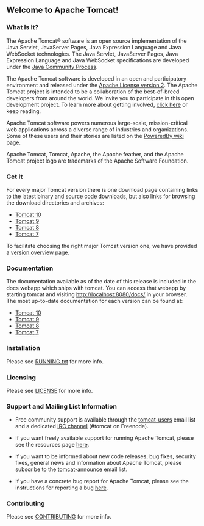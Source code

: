 ## Welcome to Apache Tomcat!

### What Is It?

The Apache Tomcat® software is an open source implementation of the Java Servlet, JavaServer Pages, Java Expression
Language and Java WebSocket technologies. The Java Servlet, JavaServer Pages, Java Expression Language and Java
WebSocket specifications are developed under the
[Java Community Process](https://jcp.org/en/introduction/overview).

The Apache Tomcat software is developed in an open and participatory environment and released under the
[Apache License version 2](https://www.apache.org/licenses/). The Apache Tomcat project is intended to be a
collaboration of the best-of-breed developers from around the world. We invite you to participate in this open
development project. To learn more about getting involved,
[click here](https://tomcat.apache.org/getinvolved.html) or keep reading.

Apache Tomcat software powers numerous large-scale, mission-critical web applications across a diverse range of
industries and organizations. Some of these users and their stories are listed on the
[PoweredBy wiki page](https://wiki.apache.org/tomcat/PoweredBy).

Apache Tomcat, Tomcat, Apache, the Apache feather, and the Apache Tomcat project logo are trademarks of the Apache
Software Foundation.

### Get It

For every major Tomcat version there is one download page containing links to the latest binary and source code
downloads, but also links for browsing the download directories and archives:

- [Tomcat 10](https://tomcat.apache.org/download-10.cgi)
- [Tomcat 9](https://tomcat.apache.org/download-90.cgi)
- [Tomcat 8](https://tomcat.apache.org/download-80.cgi)
- [Tomcat 7](https://tomcat.apache.org/download-70.cgi)

To facilitate choosing the right major Tomcat version one, we have provided a
[version overview page](https://tomcat.apache.org/whichversion.html).

### Documentation

The documentation available as of the date of this release is included in the docs webapp which ships with tomcat. You
can access that webapp by starting tomcat and visiting <http://localhost:8080/docs/> in your browser. The most
up-to-date documentation for each version can be found at:

- [Tomcat 10](https://tomcat.apache.org/tomcat-10.0-doc/)
- [Tomcat 9](https://tomcat.apache.org/tomcat-9.0-doc/)
- [Tomcat 8](https://tomcat.apache.org/tomcat-8.5-doc/)
- [Tomcat 7](https://tomcat.apache.org/tomcat-7.0-doc/)

### Installation

Please see [RUNNING.txt](RUNNING.txt) for more info.

### Licensing

Please see [LICENSE](LICENSE) for more info.

### Support and Mailing List Information

* Free community support is available through the
  [tomcat-users](https://tomcat.apache.org/lists.html#tomcat-users) email list and a
  dedicated [IRC channel](https://tomcat.apache.org/irc.html) (#tomcat on Freenode).

* If you want freely available support for running Apache Tomcat, please see the resources
  page [here](https://tomcat.apache.org/findhelp.html).

* If you want to be informed about new code releases, bug fixes, security fixes, general news and information about
  Apache Tomcat, please subscribe to the
  [tomcat-announce](https://tomcat.apache.org/lists.html#tomcat-announce) email list.

* If you have a concrete bug report for Apache Tomcat, please see the instructions for reporting a bug
  [here](https://tomcat.apache.org/bugreport.html).

### Contributing

Please see [CONTRIBUTING](CONTRIBUTING.md) for more info.
